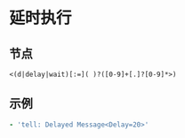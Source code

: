 # 延时执行

## 节点

```text
<(d|delay|wait)[:=]( )?([0-9]+[.]?[0-9]*>)
```

## 示例

```yaml
- 'tell: Delayed Message<Delay=20>'
```

